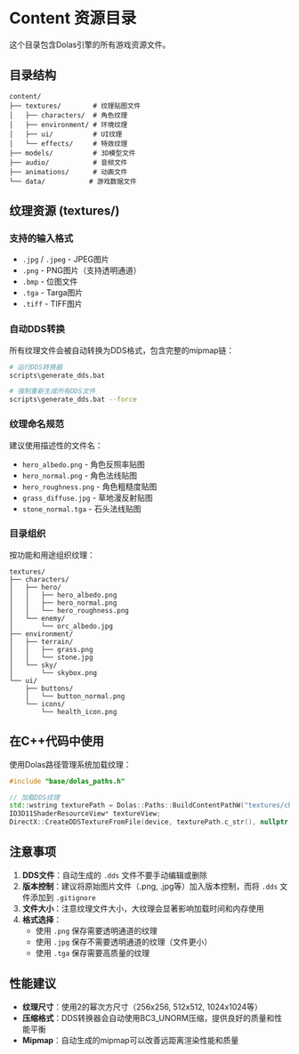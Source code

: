 # Content 资源目录

这个目录包含Dolas引擎的所有游戏资源文件。

## 目录结构

```
content/
├── textures/        # 纹理贴图文件
│   ├── characters/  # 角色纹理
│   ├── environment/ # 环境纹理  
│   ├── ui/          # UI纹理
│   └── effects/     # 特效纹理
├── models/          # 3D模型文件
├── audio/           # 音频文件
├── animations/      # 动画文件
└── data/           # 游戏数据文件
```

## 纹理资源 (textures/)

### 支持的输入格式
- `.jpg` / `.jpeg` - JPEG图片
- `.png` - PNG图片（支持透明通道）
- `.bmp` - 位图文件
- `.tga` - Targa图片
- `.tiff` - TIFF图片

### 自动DDS转换
所有纹理文件会被自动转换为DDS格式，包含完整的mipmap链：

```bash
# 运行DDS转换器
scripts\generate_dds.bat

# 强制重新生成所有DDS文件
scripts\generate_dds.bat --force
```

### 纹理命名规范
建议使用描述性的文件名：
- `hero_albedo.png` - 角色反照率贴图
- `hero_normal.png` - 角色法线贴图
- `hero_roughness.png` - 角色粗糙度贴图
- `grass_diffuse.jpg` - 草地漫反射贴图
- `stone_normal.tga` - 石头法线贴图

### 目录组织
按功能和用途组织纹理：
```
textures/
├── characters/
│   ├── hero/
│   │   ├── hero_albedo.png
│   │   ├── hero_normal.png
│   │   └── hero_roughness.png
│   └── enemy/
│       └── orc_albedo.jpg
├── environment/
│   ├── terrain/
│   │   ├── grass.png
│   │   └── stone.jpg
│   └── sky/
│       └── skybox.png
└── ui/
    ├── buttons/
    │   └── button_normal.png
    └── icons/
        └── health_icon.png
```

## 在C++代码中使用

使用Dolas路径管理系统加载纹理：

```cpp
#include "base/dolas_paths.h"

// 加载DDS纹理
std::wstring texturePath = Dolas::Paths::BuildContentPathW("textures/characters/hero_albedo.dds");
ID3D11ShaderResourceView* textureView;
DirectX::CreateDDSTextureFromFile(device, texturePath.c_str(), nullptr, &textureView);
```

## 注意事项

1. **DDS文件**：自动生成的 `.dds` 文件不要手动编辑或删除
2. **版本控制**：建议将原始图片文件（.png, .jpg等）加入版本控制，而将 `.dds` 文件添加到 `.gitignore`
3. **文件大小**：注意纹理文件大小，大纹理会显著影响加载时间和内存使用
4. **格式选择**：
   - 使用 `.png` 保存需要透明通道的纹理
   - 使用 `.jpg` 保存不需要透明通道的纹理（文件更小）
   - 使用 `.tga` 保存需要高质量的纹理

## 性能建议

- **纹理尺寸**：使用2的幂次方尺寸（256x256, 512x512, 1024x1024等）
- **压缩格式**：DDS转换器会自动使用BC3_UNORM压缩，提供良好的质量和性能平衡
- **Mipmap**：自动生成的mipmap可以改善远距离渲染性能和质量 